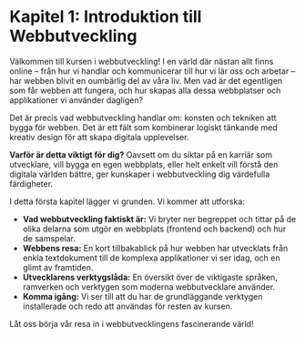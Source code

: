 # Kapitel 1: Introduktion till Webbutveckling

Välkommen till kursen i webbutveckling! I en värld där nästan allt finns online – från hur vi handlar och kommunicerar till hur vi lär oss och arbetar – har webben blivit en oumbärlig del av våra liv. Men vad är det egentligen som får webben att fungera, och hur skapas alla dessa webbplatser och applikationer vi använder dagligen?

Det är precis vad webbutveckling handlar om: konsten och tekniken att bygga för webben. Det är ett fält som kombinerar logiskt tänkande med kreativ design för att skapa digitala upplevelser.

**Varför är detta viktigt för dig?** Oavsett om du siktar på en karriär som utvecklare, vill bygga en egen webbplats, eller helt enkelt vill förstå den digitala världen bättre, ger kunskaper i webbutveckling dig värdefulla färdigheter.

I detta första kapitel lägger vi grunden. Vi kommer att utforska:

*   **Vad webbutveckling faktiskt är:** Vi bryter ner begreppet och tittar på de olika delarna som utgör en webbplats (frontend och backend) och hur de samspelar.
*   **Webbens resa:** En kort tillbakablick på hur webben har utvecklats från enkla textdokument till de komplexa applikationer vi ser idag, och en glimt av framtiden.
*   **Utvecklarens verktygslåda:** En översikt över de viktigaste språken, ramverken och verktygen som moderna webbutvecklare använder.
*   **Komma igång:** Vi ser till att du har de grundläggande verktygen installerade och redo att användas för resten av kursen.

Låt oss börja vår resa in i webbutvecklingens fascinerande värld!
